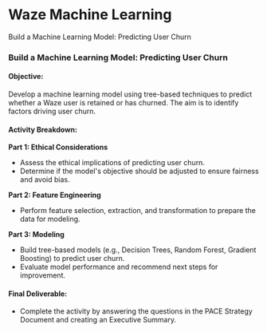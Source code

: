# Waze Machine Learning
Build a Machine Learning Model: Predicting User Churn

### **Build a Machine Learning Model: Predicting User Churn**

#### **Objective:**
Develop a machine learning model using tree-based techniques to predict whether a Waze user is retained or has churned. The aim is to identify factors driving user churn.

#### **Activity Breakdown:**

**Part 1: Ethical Considerations**
- Assess the ethical implications of predicting user churn.
- Determine if the model's objective should be adjusted to ensure fairness and avoid bias.

**Part 2: Feature Engineering**
- Perform feature selection, extraction, and transformation to prepare the data for modeling.

**Part 3: Modeling**
- Build tree-based models (e.g., Decision Trees, Random Forest, Gradient Boosting) to predict user churn.
- Evaluate model performance and recommend next steps for improvement.

#### **Final Deliverable:**
- Complete the activity by answering the questions in the PACE Strategy Document and creating an Executive Summary.
